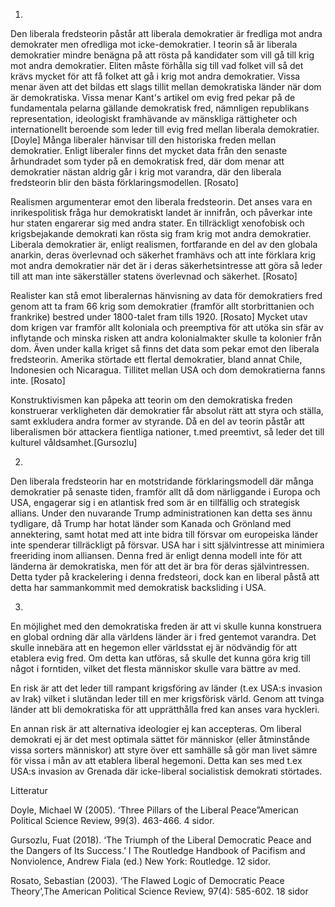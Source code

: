 1.

Den liberala fredsteorin påstår att liberala demokratier är fredliga mot andra demokrater men ofredliga mot icke-demokratier. I teorin så är liberala demokratier mindre benägna på att rösta på kandidater som vill gå till krig mot andra demokratier. Eliten måste förhålla sig till vad folket vill så det krävs mycket för att få folket att gå i krig mot andra demokratier. Vissa menar även att det bildas ett slags tillit mellan demokratiska länder när dom är demokratiska. Vissa menar Kant's artikel om evig fred pekar på de fundamentala pelarna gällande demokratisk fred, nämnligen republikans representation, ideologiskt framhävande av mänskliga rättigheter och internationellt beroende som leder till evig fred mellan liberala demokratier. [Doyle] Många liberaler hänvisar till den historiska freden mellan demokratier. Enligt liberaler finns det mycket data från den senaste århundradet som tyder på en demokratisk fred, där dom menar att demokratier nästan aldrig går i krig mot varandra, där den liberala fredsteorin blir den bästa förklaringsmodellen. [Rosato]

Realismen argumenterar emot den liberala fredsteorin. Det anses vara en inrikespolitisk fråga hur demokratiskt landet är innifrån, och påverkar inte hur staten engarerar sig med andra stater. En tillräckligt xenofobisk och krigsbejakande demokrati kan rösta sig fram krig mot andra demokratier. Liberala demokratier är, enligt realismen, fortfarande en del av den globala anarkin, deras överlevnad och säkerhet framhävs och att inte förklara krig mot andra demokratier när det är i deras säkerhetsintresse att göra så leder till att man inte säkerställer statens överlevnad och säkerhet. [Rosato]

Realister kan stå emot liberalernas hänvisning av data för demokratiers fred genom att ta fram 66 krig som demokratier (framför allt storbrittanien och frankrike) bestred under 1800-talet fram tills 1920. [Rosato] Mycket utav dom krigen var framför allt koloniala och preemptiva för att utöka sin sfär av inflytande och minska risken att andra kolonialmakter skulle ta kolonier från dom.  Även under kalla kriget så finns det data som pekar emot den liberala fredsteorin. Amerika störtade ett flertal demokratier, bland annat Chile, Indonesien och Nicaragua. Tillitet mellan USA och dom demokratierna fanns inte. [Rosato]

Konstruktivismen kan påpeka att teorin om den demokratiska freden konstruerar verkligheten där demokratier får absolut rätt att styra och ställa, samt exkludera andra former av styrande. Då en del av teorin påstår att liberalismen bör attackera fientliga nationer, t.med preemtivt, så leder det till kulturel våldsamhet.[Gursozlu]  

2.

Den liberala fredsteorin har en motstridande förklaringsmodell där många demokratier på senaste tiden, framför allt då dom närliggande i Europa och USA, engagerar sig i en atlantisk fred som är en tillfällig och strategisk allians. Under den nuvarande Trump administrationen kan detta ses ännu tydligare, då Trump har hotat länder som Kanada och Grönland med annektering, samt hotat med att inte bidra till försvar om europeiska länder inte spenderar tillräckligt på försvar. USA har i sitt självintresse att minimiera freeriding inom alliansen. Denna fred är enligt denna modell inte för att länderna är demokratiska, men för att det är bra för deras självintressen. Detta tyder på krackelering i denna fredsteori, dock kan en liberal påstå att detta har sammankommit med demokratisk backsliding i USA. 

3.

En möjlighet med den demokratiska freden är att vi skulle kunna konstruera en global ordning där alla världens länder är i fred gentemot varandra. Det skulle innebära att en hegemon eller världsstat ej är nödvändig för att etablera evig fred. Om detta kan utföras, så skulle det kunna göra krig till något i forntiden, vilket det flesta människor skulle vara bättre av med. 

En risk är att det leder till rampant krigsföring av länder (t.ex USA:s invasion av Irak) vilket i slutändan leder till en mer krigsförisk värld. Genom att tvinga länder att bli demokratiska för att upprätthålla fred kan anses vara hyckleri. 

En annan risk är att alternativa ideologier ej kan accepteras. Om liberal demokrati ej är det mest optimala sättet för människor (eller åtminstånde vissa sorters människor) att styre över ett samhälle så gör man livet sämre för vissa i mån av att etablera liberal hegemoni. Detta kan ses med t.ex USA:s invasion av Grenada där icke-liberal socialistisk demokrati störtades. 

Litteratur

Doyle, Michael W (2005). ‘Three Pillars of the Liberal Peace”American Political Science Review, 99(3). 463-466. 4 sidor.

Gursozlu, Fuat (2018). ‘The Triumph of the Liberal Democratic Peace and the Dangers of Its Success.’ I The Routledge Handbook of Pacifism and Nonviolence, Andrew Fiala (ed.) New York: Routledge. 12 sidor.

Rosato, Sebastian (2003). ‘The Flawed Logic of Democratic Peace Theory’,The American Political Science Review, 97(4): 585-602. 18 sidor